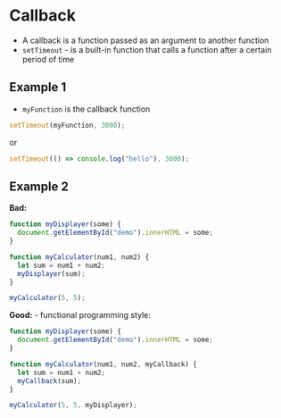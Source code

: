 



# Callback 
* A callback is a function passed as an argument to another function
* `setTimeout` - is a built-in function that calls a function after a certain period of time


## Example 1
* `myFunction`  is the callback function
```javascript
setTimeout(myFunction, 3000);
```
or 
```javascript
setTimeout(() => console.log("hello"), 3000);
```

## Example 2
**Bad:**
```javascript
function myDisplayer(some) {
  document.getElementById("demo").innerHTML = some;
}

function myCalculator(num1, num2) {
  let sum = num1 + num2;
  myDisplayer(sum);
}

myCalculator(5, 5);
```


**Good:** - functional programming style: 
```javascript
function myDisplayer(some) {
  document.getElementById("demo").innerHTML = some;
}

function myCalculator(num1, num2, myCallback) {
  let sum = num1 + num2;
  myCallback(sum);
}

myCalculator(5, 5, myDisplayer);
```



